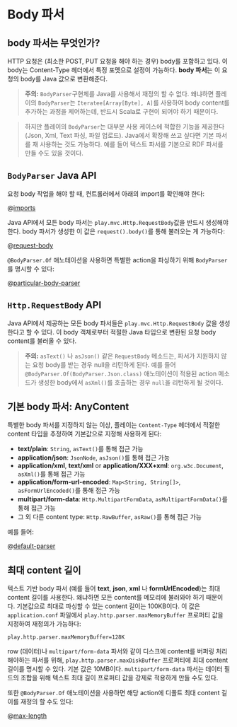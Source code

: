 <!--- Copyright (C) 2009-2015 Typesafe Inc. <http://www.typesafe.com> -->
# Body 파서

## body 파서는 무엇인가?

HTTP 요청은 (최소한 POST, PUT 요청을 해야 하는 경우) body를 포함하고 있다. 이 body는  Content-Type 헤더에서 특정 포멧으로 설정이 가능하다. **body 파서**는 이 요청의 body를 Java 값으로 변환해준다.

> **주의:** `BodyParser`구현체를 Java를 사용해서 재정의 할 수 없다. 왜냐하면 플레이의 `BodyParser`는 `Iteratee[Array[Byte], A]`를 사용하여 body content를 추가하는 과정을 제어하는데, 반드시 Scala로 구현이 되어야 하기 때문이다.

> 하지만 플레이의 `BodyParser`는 대부분 사용 케이스에 적합한 기능을 제공한다(Json, Xml, Text 파싱, 파일 업로드). Java에서 확장해 쓰고 싶다면 기본 파서를 재 사용하는 것도 가능하다. 예를 들어 텍스트 파서를 기본으로 RDF 파서를 만들 수도 있을 것이다.

## `BodyParser` Java API

요청 body 작업을 해야 할 때, 컨트롤러에서 아래의 import를 확인해야 한다:

@[imports](code/javaguide/http/JavaBodyParsers.java)

Java API에서 모든 body 파서는 `play.mvc.Http.RequestBody`값을 반드시 생성해야 한다. body 파서가 생성한 이 값은 `request().body()`를 통해 불러오는 게 가능하다:

@[request-body](code/javaguide/http/JavaBodyParsers.java)

`@BodyParser.Of` 애노테이션을 사용하면 특별한 action을 파싱하기 위해 `BodyParser`를 명시할 수 있다:

@[particular-body-parser](code/javaguide/http/JavaBodyParsers.java)

## `Http.RequestBody` API

Java API에서 제공하는 모든 body 파서들은 `play.mvc.Http.RequestBody` 값을 생성한다고 할 수 있다. 이 body 객체로부터 적절한 Java 타입으로 변환된 요청 body content를 불러올 수 있다.

> **주의:** `asText()` 나 `asJson()` 같은 `RequestBody` 메소드는, 파서가 지원하지 않는 요청 body를 받는 경우 null을 리턴하게 된다. 예를 들어 `@BodyParser.Of(BodyParser.Json.class)` 애노테이션이 적용된 action 메소드가 생성한 body에서 `asXml()`를 호출하는 경우 `null`을 리턴하게 될 것이다.

## 기본 body 파서: AnyContent

특별한 body 파서를 지정하지 않는 이상, 플레이는 `Content-Type` 헤더에서 적절한 content 타입을 추정하여 기본값으로 지정해 사용하게 된다:

- **text/plain**: `String`, `asText()`를 통해 접근 가능
- **application/json**: `JsonNode`, `asJson()`를 통해 접근 가능
- **application/xml**, **text/xml** or **application/XXX+xml**: `org.w3c.Document`, `asXml()`를 통해 접근 가능
- **application/form-url-encoded**: `Map<String, String[]>`, `asFormUrlEncoded()`를 통해 접근 가능
- **multipart/form-data**: `Http.MultipartFormData`, `asMultipartFormData()`를 통해 접근 가능
- 그 외 다른 content type: `Http.RawBuffer`, `asRaw()`를 통해 접근 가능

예를 들어:

@[default-parser](code/javaguide/http/JavaBodyParsers.java)

## 최대 content 길이

텍스트 기반 body 파서 (예를 들어 **text**, **json**, **xml** 나 **formUrlEncoded**)는 최대 content 길이를 사용한다. 왜냐하면 모든 content를 메모리에 불러와야 하기 때문이다. 기본값으로 최대로 파싱할 수 있는 content 길이는 100KB이다. 이 값은 `application.conf` 파일에서 `play.http.parser.maxMemoryBuffer` 프로퍼티 값을 지정하여 재정의가 가능하다:

    play.http.parser.maxMemoryBuffer=128K

row (데이터)나 `multipart/form-data` 파서와 같이 디스크에 content를 버퍼링 처리해야하는 파서를 위해, `play.http.parser.maxDiskBuffer` 프로퍼티에 최대 content 길이를 명시할 수 있다. 기본 값은 10MB이다. `multipart/form-data` 파서는 데이터 필드의 조합을 위해 텍스트 최대 길이 프로퍼티 값을 강제로 적용하게 만들 수도 있다.

또한 `@BodyParser.Of` 애노테이션을 사용하면 해당 action에 디폴트 최대 content 길이를 재정의 할 수도 있다: 

@[max-length](code/javaguide/http/JavaBodyParsers.java)
